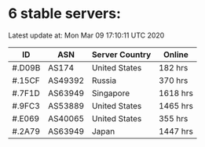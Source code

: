 # 6 stable servers:

Latest update at: Mon Mar 09 17:10:11 UTC 2020

| ID | ASN | Server Country | Online |
| -- | --- | -------------- | ------ |
| #.D09B | AS174 | United States | 182 hrs |
| #.15CF | AS49392 | Russia | 370 hrs |
| #.7F1D | AS63949 | Singapore | 1618 hrs |
| #.9FC3 | AS53889 | United States | 1465 hrs |
| #.E069 | AS40065 | United States | 355 hrs |
| #.2A79 | AS63949 | Japan | 1447 hrs |

